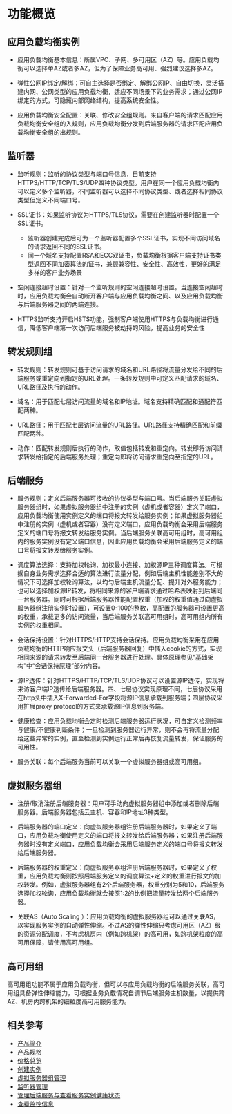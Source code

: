 # 功能概览

## 应用负载均衡实例

- 应用负载均衡基本信息：所属VPC、子网、多可用区（AZ）等。应用负载均衡可以选择单AZ或者多AZ，但为了保障业务高可用、强烈建议选择多AZ。

- 弹性公网IP绑定/解绑：可自主选择是否绑定、解绑公网IP、自由切换，灵活搭建内网、公网类型的应用负载均衡，适应不同场景下的业务需求；通过公网IP绑定的方式，可隐藏内部网络结构，提高系统安全性。

- 应用负载均衡安全配置：关联、修改安全组规则。来自客户端的请求匹配应用负载均衡安全组的入规则，应用负载均衡分发到后端服务器的请求匹配应用负载均衡安全组的出规则。

## 监听器

- 监听规则：监听的协议类型与端口号信息，目前支持HTTPS/HTTP/TCP/TLS/UDP四种协议类型。用户在同一个应用负载均衡内可以定义多个监听器，不同监听器可以选择不同协议类型、或者选择相同协议类型但定义不同端口号。

- SSL证书：如果监听协议为HTTPS/TLS协议，需要在创建监听器时配置一个SSL证书。
   - 监听器创建完成后可为一个监听器配置多个SSL证书，实现不同访问域名的请求返回不同的SSL证书。
   - 同一个域名支持配置RSA和ECC双证书，负载均衡根据客户端支持证书类型返回不同加密算法的证书，兼顾兼容性、安全性、高效性，更好的满足多样的客户业务场景

- 空闲连接超时设置：针对一个监听规则的空闲连接超时设置。当连接空闲超时时，应用负载均衡会自动断开客户端与应用负载均衡之间、以及应用负载均衡与后端服务器之间的两端连接。
- HTTPS监听支持开启HSTS功能，强制客户端使用HTTPS与负载均衡进行通信，降低客户端第一次访问后端服务被劫持的风险，提高业务的安全性

## 转发规则组

- 转发规则：转发规则可基于访问请求的域名和URL路径将流量分发给不同的后端服务或重定向到指定的URL处理。一条转发规则中可定义匹配请求的域名、URL路径及执行的动作。

- 域名：用于匹配七层访问流量的域名和IP地址。域名支持精确匹配和通配符匹配两种。

- URL路径：用于匹配七层访问流量的URL路径。URL路径支持精确匹配和前缀匹配两种。

- 动作：匹配转发规则后执行的动作，取值包括转发和重定向。转发即将访问请求转发给指定的后端服务处理；重定向即将访问请求重定向至指定的URL。

## 后端服务

- 服务规则：定义后端服务器可接收的协议类型与端口号。当后端服务关联虚拟服务器组时，如果虚拟服务器组中注册的实例（虚机或者容器）定义了端口，应用负载均衡使用实例定义的端口将报文转发给服务实例；如果虚拟服务器组中注册的实例（虚机或者容器）没有定义端口，应用负载均衡会采用后端服务定义的端口号将报文转发给服务实例。当后端服务关联高可用组时，高可用组内的服务实例没有定义端口信息，因此应用负载均衡会采用后端服务定义的端口号将报文转发给服务实例。

- 调度算法选择：支持加权轮询、加权最小连接、加权源IP三种调度算法。可根据自身业务需求选择合适的算法进行流量分配，例如后端主机性能差别不大的情况下可选择加权轮询算法，以均匀后端主机流量分配、提升对外服务能力；也可以选择加权源IP转发，将相同来源的客户端请求通过哈希表映射到后端同一台服务器。同时可根据后端服务器性能配置权重（加权的权重值通过向虚拟服务器组注册实例时设置），可设置0-100的整数，高配置的服务器可设置更高的权重，承载更多的访问流量，当后端服务关联高可用组时，高可用组内所有实例的权重相同。

- 会话保持设置：针对HTTPS/HTTP支持会话保持。应用负载均衡采用在应用负载均衡的HTTP响应报文头（后端服务器回复）中插入cookie的方式，实现相同来源的请求转发至后端同一台服务器进行处理。具体原理参见“基础架构”中“会话保持原理”部分内容。

- 源IP透传：针对HTTPS/HTTP/TCP/TLS/UDP协议可以设置源IP透传，实现将来访客户端IP透传给后端服务器。四、七层协议实现原理不同，七层协议采用在http头中插入X-Forwarded-For字段将源IP信息承载到服务端；四层协议采用扩展proxy protocol的方式来承载源IP信息到服务端。

- 健康检查：应用负载均衡会定时检测后端服务器运行状况，可自定义检测频率与健康/不健康判断条件；一旦检测到服务器运行异常，则不会再将流量分配给这些异常的实例，直至检测到实例运行正常后再恢复流量转发，保证服务的可用性。

- 服务关联：每个后端服务当前可以关联一个虚拟服务器组或高可用组。

## 虚拟服务器组

- 注册/取消注册后端服务器：用户可手动向虚拟服务器组中添加或者删除后端服务器。后端服务器包括云主机、容器和IP地址3种类型。

- 后端服务器的端口定义：向虚拟服务器组注册后端服务器时，如果定义了端口，应用负载均衡使用定义的端口将报文转发给后端服务器；如果注册后端服务器时没有定义端口，应用负载均衡会采用后端服务定义的端口号将报文转发给后端服务器。

- 后端服务器的权重定义：向虚拟服务器组注册后端服务器时，如果定义了权重，应用负载均衡则按照后端服务定义的调度算法+定义的权重进行报文的加权转发。例如，虚拟服务器组有2个后端服务器，权重分别为5和10，后端服务选择加权轮询，应用负载均衡就会按照1:2的比例把流量转发给两个后端服务器。

- 关联AS（Auto Scaling ）：应用负载均衡的虚拟服务器组可以通过关联AS，以实现服务实例的自动弹性伸缩。不过AS的弹性伸缩只考虑可用区（AZ）级的资源分配调度，不考虑机房内（例如跨机架）的高可用，如跨机架粒度的高可用保障，请使用高可用组。

## 高可用组

高可用组功能不属于应用负载均衡，但可以与应用负载均衡的后端服务关联，高可用组具备弹性伸缩能力，可根据业务负载情况自调节后端服务主机数量，以提供跨AZ、机房内跨机架的细粒度高可用服务能力。


## 相关参考

- [产品简介](../Introduction/Product-Overview.md)
- [产品规格](../Introduction/Specification.md)
- [价格总览](../Pricing/Price-Overview.md)
- [创建实例](../Getting-Started/Create-Instance.md)
- [虚拟服务器组管理](../Operation-Guide/TargetGroup-Management.md)
- [监听器管理](../Operation-Guide/Listener-Management.md)
- [管理后端服务与查看服务实例健康状态](../Operation-Guide/Backend-Management.md)
- [查看监控信息](../Operation-Guide/Monitoring.md)


